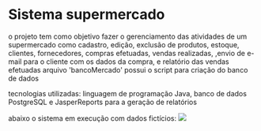 # Sistema supermercado

o projeto tem como objetivo fazer o gerenciamento das atividades de um supermercado
como cadastro, edição, exclusão de produtos, estoque, clientes, fornecedores, compras efetuadas, vendas realizadas,
,envio de e-mail para o cliente com os dados da compra, e relatório das vendas efetuadas
arquivo 'bancoMercado' possui o script para criação do banco de dados

tecnologias utilizadas: linguagem de programação Java, banco de dados PostgreSQL e JasperReports para a geração de relatórios

abaixo o sistema em execução com dados fictícios:
![](20200708_151843.gif)

